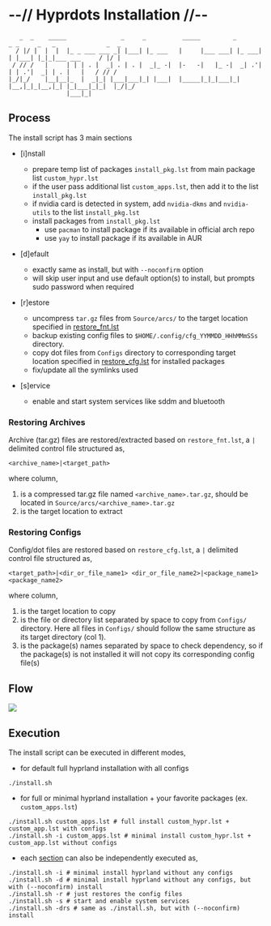 # --// Hyprdots Installation //--

```shell
   _  _    _____               _     _          _____         _       _ _     _   _              _  _ 
  / |/ |  |  |  |_ _ ___ ___ _| |___| |_ ___   |     |___ ___| |_ ___| | |___| |_|_|___ ___     / |/ |
 / // /   |     | | | . |  _| . | . |  _|_ -|  |-   -|   |_ -|  _| .'| | | .'|  _| | . |   |   / // / 
|_/|_/    |__|__|_  |  _|_| |___|___|_| |___|  |_____|_|_|___|_| |__,|_|_|__,|_| |_|___|_|_|  |_/|_/  
                |___|_|                                                                               
```


## Process

The install script has 3 main sections
- [i]nstall
    - prepare temp list of packages `install_pkg.lst` from main package list `custom_hypr.lst`
    - if the user pass additional list `custom_apps.lst`, then add it to the list `install_pkg.lst`
    - if nvidia card is detected in system, add `nvidia-dkms` and `nvidia-utils` to the list `install_pkg.lst`
    - install packages from `install_pkg.lst`
        - use `pacman` to install package if its available in official arch repo
        - use `yay` to install package if its available in AUR

- [d]efault
    - exactly same as install, but with `--noconfirm` option
    - will skip user input and use default option(s) to install, but prompts sudo password when required

- [r]estore
    - uncompress `tar.gz` files from `Source/arcs/` to the target location specified in [restore_fnt.lst](#restoring-archives)
    - backup existing config files to `$HOME/.config/cfg_YYMMDD_HHhMMmSSs` directory.
    - copy dot files from `Configs` directory to corresponding target location specified in [restore_cfg.lst](#restoring-configs) for installed packages
    - fix/update all the symlinks used

- [s]ervice
    - enable and start system services like sddm and bluetooth


### Restoring Archives

Archive (tar.gz) files are restored/extracted based on `restore_fnt.lst`, a `|` delimited control file structured as,
```shell
<archive_name>|<target_path>
```
where column,
1. is a compressed tar.gz file named `<archive_name>.tar.gz`, should be located in `Source/arcs/<archive_name>.tar.gz`
2. is the target location to extract


### Restoring Configs

Config/dot files are restored based on `restore_cfg.lst`, a `|` delimited control file structured as,
```shell
<target_path>|<dir_or_file_name1> <dir_or_file_name2>|<package_name1> <package_name2>
```
where column,
1. is the target location to copy
2. is the file or directory list separated by space to copy from `Configs/` directory. Here all files in `Configs/` should follow the same structure as its target directory (col 1).
3. is the package(s) names separated by space to check dependency, so if the package(s) is not installed it will not copy its corresponding config file(s)


## Flow

![](https://raw.githubusercontent.com/prasanthrangan/hyprdots/main/Source/assets/install_flow.png)


## Execution

The install script can be executed in different modes,

- for default full hyprland installation with all configs
```shell
./install.sh
```

- for full or minimal hyprland installation + your favorite packages (ex. `custom_apps.lst`) 
```shell
./install.sh custom_apps.lst # full install custom_hypr.lst + custom_app.lst with configs
./install.sh -i custom_apps.lst # minimal install custom_hypr.lst + custom_app.lst without configs
```

- each [section](#process) can also be independently executed as,
```shell
./install.sh -i # minimal install hyprland without any configs
./install.sh -d # minimal install hyprland without any configs, but with (--noconfirm) install
./install.sh -r # just restores the config files
./install.sh -s # start and enable system services
./install.sh -drs # same as ./install.sh, but with (--noconfirm) install
```

